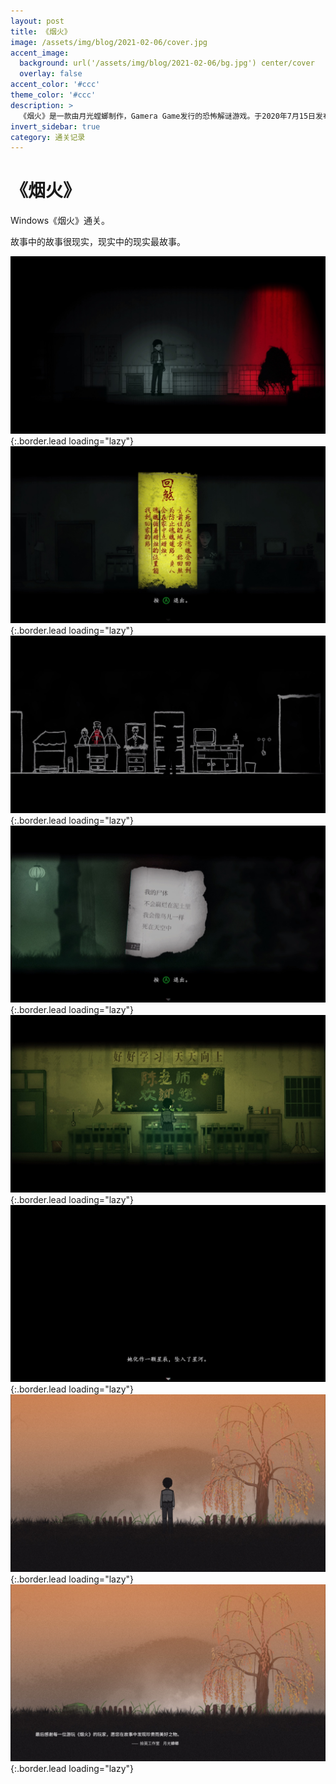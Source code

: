```yaml
---
layout: post
title: 《烟火》
image: /assets/img/blog/2021-02-06/cover.jpg
accent_image: 
  background: url('/assets/img/blog/2021-02-06/bg.jpg') center/cover
  overlay: false
accent_color: '#ccc'
theme_color: '#ccc'
description: >
  《烟火》是一款由月光螳螂制作，Gamera Game发行的恐怖解谜游戏。于2020年7月15日发布试玩版，并于2021年2月4日正式于steam平台发售。<br>玩家将扮演刑警林理洵，调查一个山区小镇发生的葬礼纵火案，而随之牵扯而出的另一桩灭门惨案。
invert_sidebar: true
category: 通关记录
---
```


# 《烟火》

Windows《烟火》通关。

故事中的故事很现实，现实中的现实最故事。


![](/assets/img/blog/2021-02-06/1.jpg){:.border.lead loading="lazy"}
![](/assets/img/blog/2021-02-06/2.jpg){:.border.lead loading="lazy"}
![](/assets/img/blog/2021-02-06/3.jpg){:.border.lead loading="lazy"}
![](/assets/img/blog/2021-02-06/4.jpg){:.border.lead loading="lazy"}
![](/assets/img/blog/2021-02-06/5.jpg){:.border.lead loading="lazy"}
![](/assets/img/blog/2021-02-06/6.jpg){:.border.lead loading="lazy"}
![](/assets/img/blog/2021-02-06/7.jpg){:.border.lead loading="lazy"}
![](/assets/img/blog/2021-02-06/8.jpg){:.border.lead loading="lazy"}